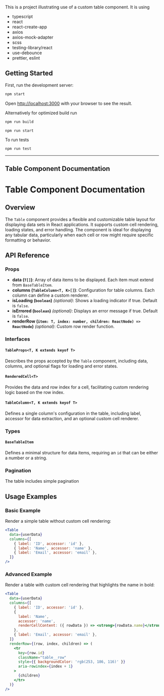 This is a project illustrating use of a custom table component.
It is using

- typescript
- react
- react-create-app
- axios
- axios-mock-adapter
- scss
- testing-library/react
- use-debounce
- prettier, eslint

## Getting Started

First, run the development server:

```bash
npm start
```

Open [http://localhost:3000](http://localhost:3000) with your browser to see the result.

Alternatively for optimized build run

```bash
npm run build
```

```bash
npm run start
```

To run tests

```bash
npm run test
```

---

## Table Component Documentation

# Table Component Documentation

## Overview

The `Table` component provides a flexible and customizable table layout for displaying data sets in React applications. It supports custom cell rendering, loading states, and error handling. The component is ideal for displaying any tabular data, particularly when each cell or row might require specific formatting or behavior.

## API Reference

### Props

- **data (`T[]`)**: Array of data items to be displayed. Each item must extend from `BaseTableItem`.
- **columns (`TableColumn<T, K>[]`)**: Configuration for table columns. Each column can define a custom renderer.
- **isLoading (`boolean`)** _(optional)_: Shows a loading indicator if true. Default is `false`.
- **isErrored (`boolean`)** _(optional)_: Displays an error message if true. Default is `false`.
- **renderRow (`item: T, index: number, children: ReactNode) => ReactNode`)** _(optional)_: Custom row render function.

### Interfaces

#### `TableProps<T, K extends keyof T>`

Describes the props accepted by the `Table` component, including data, columns, and optional flags for loading and error states.

#### `RenderedCell<T>`

Provides the data and row index for a cell, facilitating custom rendering logic based on the row index.

#### `TableColumn<T, K extends keyof T>`

Defines a single column's configuration in the table, including label, accessor for data extraction, and an optional custom cell renderer.

### Types

#### `BaseTableItem`

Defines a minimal structure for data items, requiring an `id` that can be either a number or a string.

### Pagination

The table includes simple pagination 

## Usage Examples

### Basic Example

Render a simple table without custom cell rendering:

```jsx
<Table
  data={userData}
  columns={[
    { label: 'ID', accessor: 'id' },
    { label: 'Name', accessor: 'name' },
    { label: 'Email', accessor: 'email' },
  ]}
/>
```

### Advanced Example

Render a table with custom cell rendering that highlights the name in bold:

```jsx
<Table
  data={userData}
  columns={[
    { label: 'ID', accessor: 'id' },
    {
      label: 'Name',
      accessor: 'name',
      renderCellContent: ({ rowData }) => <strong>{rowData.name}</strong>,
    },
    { label: 'Email', accessor: 'email' },
  ]}
  renderRow={(row, index, children) => (
    <tr
      key={row.id}
      className="table__row"
      style={{ backgroundColor: 'rgb(253, 186, 116)' }}
      aria-rowindex={index + 1}
    >
      {children}
    </tr>
  )}
/>
```



